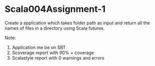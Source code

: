 # Scala004Assignment-1
Create a application which takes folder path as input and return all the names of files
in a directory using Scala futures.

Note:
1. Application me be on SBT
2. Scoverage report with 90% + coverage
3. Scalastyle report with 0 warnings and errors

